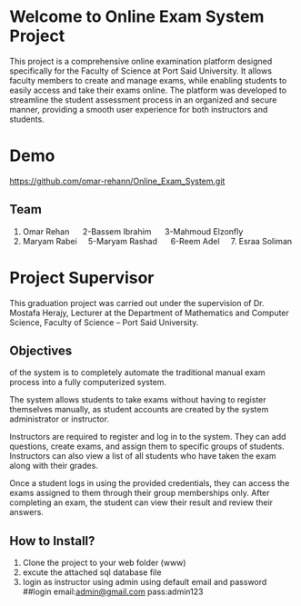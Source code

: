 # Welcome to Online Exam System Project
This project is a comprehensive online examination platform designed specifically for the Faculty of Science at Port Said University. It allows faculty members to create and manage exams, while enabling students to easily access and take their exams online.
The platform was developed to streamline the student assessment process in an organized and secure manner, providing a smooth user experience for both instructors and students.
# Demo
 https://github.com/omar-rehann/Online_Exam_System.git

## Team

1. Omar Rehan &nbsp;&nbsp;&nbsp;&nbsp;  2-Bassem Ibrahim &nbsp;&nbsp;&nbsp;&nbsp; 3-Mahmoud Elzonfly  
4. Maryam Rabei &nbsp;&nbsp;&nbsp;&nbsp;5-Maryam Rashad &nbsp;&nbsp;&nbsp;&nbsp;   6-Reem Adel  &nbsp;&nbsp;&nbsp;&nbsp;7. Esraa Soliman


# Project Supervisor
This graduation project was carried out under the supervision of
Dr. Mostafa Herajy,
Lecturer at the Department of Mathematics and Computer Science,
Faculty of Science – Port Said University.
## Objectives 	
 of the system is to completely automate the traditional manual exam process into a fully computerized system.

The system allows students to take exams without having to register themselves manually, as student accounts are created by the system administrator or instructor.

Instructors are required to register and log in to the system. They can add questions, create exams, and assign them to specific groups of students. Instructors can also view a list of all students who have taken the exam along with their grades.

Once a student logs in using the provided credentials, they can access the exams assigned to them through their group memberships only. After completing an exam, the student can view their result and review their answers.



## How to Install?
1. Clone the project to your web folder (www)
2. excute the attached sql database file
3. login as instructor using admin using default email and password
##login
email:admin@gmail.com
pass:admin123
